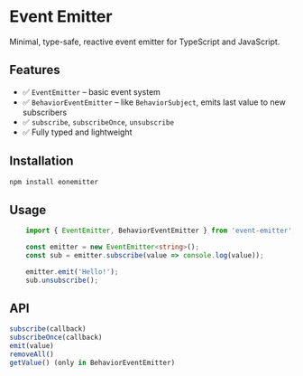 # Event Emitter

Minimal, type-safe, reactive event emitter for TypeScript and JavaScript.

## Features

- ✅ `EventEmitter` – basic event system
- ✅ `BehaviorEventEmitter` – like `BehaviorSubject`, emits last value to new subscribers
- ✅ `subscribe`, `subscribeOnce`, `unsubscribe`
- ✅ Fully typed and lightweight

## Installation

```bash
npm install eonemitter
```

## Usage
```typeScript
    import { EventEmitter, BehaviorEventEmitter } from 'event-emitter';

    const emitter = new EventEmitter<string>();
    const sub = emitter.subscribe(value => console.log(value));

    emitter.emit('Hello!');
    sub.unsubscribe();
```

## API

```typeScript
subscribe(callback)
subscribeOnce(callback)
emit(value)
removeAll()
getValue() (only in BehaviorEventEmitter)
```